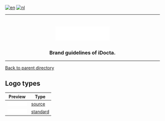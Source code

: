 [![en](https://img.shields.io/badge/lang-en-red.svg)](https://github.com/iDocta/brand-guide/blob/main/logo/README.md)
[![nl](https://img.shields.io/badge/lang-nl-green.svg)](https://github.com/iDocta/brand-guide/blob/main/logo/README.nl.md)

---

<h1 align="center">
    <a href="https://www.idocta.be"><img src="https://raw.githubusercontent.com/iDocta/brand-guide/main/logo/source/light.svg" width="175px" alt="iDocta"></a>
</h1>
 
<h3 align="center">Brand guidelines of iDocta.</h3>

---

[Back to parent directory](../README.md)

## Logo types

| Preview                                                                                                              | Type                           |
| -------------------------------------------------------------------------------------------------------------------- | ------------------------------ |
| <img src='https://github.com/iDocta/brand-guide/blob/main/logo/source/light.svg?raw=true' width='64' alt=''/>        | [source](source/README.md)     |
| <img src='https://github.com/iDocta/brand-guide/blob/main/logo/standard/light-2048.png?raw=true' width='64' alt=''/> | [standard](standard/README.md) |
